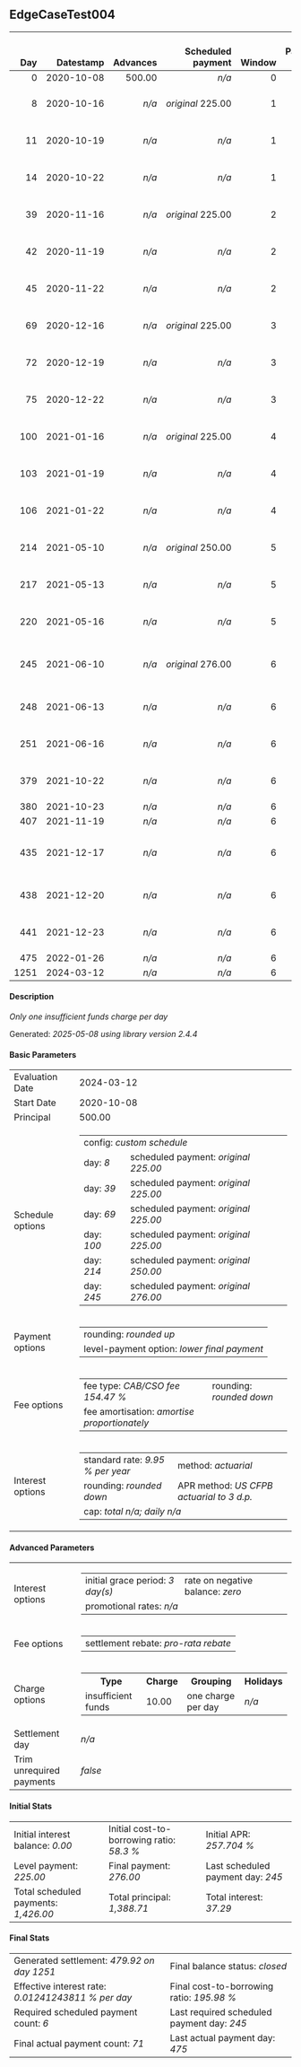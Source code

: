 <h2>EdgeCaseTest004</h2>
<table>
    <thead style="vertical-align: bottom;">
        <th class="ci00" style="text-align: right;">Day</th>
        <th class="ci01" style="text-align: right;">Datestamp</th>
        <th class="ci02" style="text-align: right;">Advances</th>
        <th class="ci03" style="text-align: right;">Scheduled payment</th>
        <th class="ci04" style="text-align: right;">Window</th>
        <th class="ci05" style="text-align: right;">Payment due</th>
        <th class="ci06" style="text-align: right;">Actual payments</th>
        <th class="ci07" style="text-align: right;">Net effect</th>
        <th class="ci08" style="text-align: right;">Payment status</th>
        <th class="ci09" style="text-align: right;">Balance status</th>
        <th class="ci10" style="text-align: right;">New charges</th>
        <th class="ci11" style="text-align: right;">Charges portion</th>
        <th class="ci12" style="text-align: right;">Actuarial interest</th>
        <th class="ci13" style="text-align: right;">New interest</th>
        <th class="ci14" style="text-align: right;">Interest portion</th>
        <th class="ci15" style="text-align: right;">Fee rebate if&nbsp;settled</th>
        <th class="ci16" style="text-align: right;">Fee rebate</th>
        <th class="ci17" style="text-align: right;">Fee portion</th>
        <th class="ci18" style="text-align: right;">Principal portion</th>
        <th class="ci19" style="text-align: right;">Charges balance</th>
        <th class="ci20" style="text-align: right;">Interest balance</th>
        <th class="ci21" style="text-align: right;">Fee balance</th>
        <th class="ci22" style="text-align: right;">Principal balance</th>
    </thead>
    <tr style="text-align: right;">
        <td class="ci00">0</td>
        <td class="ci01" style="white-space: nowrap;">2020-10-08</td>
        <td class="ci02">500.00</td>
        <td class="ci03" style="white-space: nowrap;"><i>n/a<i></td>
        <td class="ci04">0</td>
        <td class="ci05">0.00</td>
        <td class="ci06"><i>n/a</i></td>
        <td class="ci07">0.00</td>
        <td class="ci08"><i>none&nbsp;scheduled</i></td>
        <td class="ci09">open</td>
        <td class="ci10"><i>n/a</i></td>
        <td class="ci11">0.00</td>
        <td class="ci12">0.0000</td>
        <td class="ci13">0.0000</td>
        <td class="ci14">0.00</td>
        <td class="ci15">772.35</td>
        <td class="ci16">0.00</td>
        <td class="ci17">0.00</td>
        <td class="ci18">0.00</td>
        <td class="ci19">0.00</td>
        <td class="ci20">0.0000</td>
        <td class="ci21">772.35</td>
        <td class="ci22">500.00</td>
    </tr>
    <tr style="text-align: right;">
        <td class="ci00">8</td>
        <td class="ci01" style="white-space: nowrap;">2020-10-16</td>
        <td class="ci02"><i>n/a</i></td>
        <td class="ci03" style="white-space: nowrap;"><i>original</i> 225.00</td>
        <td class="ci04">1</td>
        <td class="ci05">225.00</td>
        <td class="ci06">225.00&nbsp;<i>failed&nbsp;(insufficient&nbsp;funds)</i><br/>225.00&nbsp;<i>failed&nbsp;(insufficient&nbsp;funds)</i><br/>225.00&nbsp;<i>failed&nbsp;(insufficient&nbsp;funds)</i></td>
        <td class="ci07">0.00</td>
        <td class="ci08"><i>missed&nbsp;payment</i></td>
        <td class="ci09">open</td>
        <td class="ci10"><i>insufficient&nbsp;funds</i>&nbsp;10.00</td>
        <td class="ci11">0.00</td>
        <td class="ci12">2.7748</td>
        <td class="ci13">2.7748</td>
        <td class="ci14">0.00</td>
        <td class="ci15">747.14</td>
        <td class="ci16">0.00</td>
        <td class="ci17">0.00</td>
        <td class="ci18">0.00</td>
        <td class="ci19">10.00</td>
        <td class="ci20">2.7748</td>
        <td class="ci21">772.35</td>
        <td class="ci22">500.00</td>
    </tr>
    <tr style="text-align: right;">
        <td class="ci00">11</td>
        <td class="ci01" style="white-space: nowrap;">2020-10-19</td>
        <td class="ci02"><i>n/a</i></td>
        <td class="ci03" style="white-space: nowrap;"><i>n/a<i></td>
        <td class="ci04">1</td>
        <td class="ci05">0.00</td>
        <td class="ci06">225.00&nbsp;<i>failed</i><br/>225.00&nbsp;<i>failed</i><br/>225.00&nbsp;<i>failed</i></td>
        <td class="ci07">0.00</td>
        <td class="ci08"><i>nothing&nbsp;due</i></td>
        <td class="ci09">open</td>
        <td class="ci10"><i>n/a</i></td>
        <td class="ci11">0.00</td>
        <td class="ci12">1.0405</td>
        <td class="ci13">1.0405</td>
        <td class="ci14">0.00</td>
        <td class="ci15">737.68</td>
        <td class="ci16">0.00</td>
        <td class="ci17">0.00</td>
        <td class="ci18">0.00</td>
        <td class="ci19">10.00</td>
        <td class="ci20">3.8153</td>
        <td class="ci21">772.35</td>
        <td class="ci22">500.00</td>
    </tr>
    <tr style="text-align: right;">
        <td class="ci00">14</td>
        <td class="ci01" style="white-space: nowrap;">2020-10-22</td>
        <td class="ci02"><i>n/a</i></td>
        <td class="ci03" style="white-space: nowrap;"><i>n/a<i></td>
        <td class="ci04">1</td>
        <td class="ci05">0.00</td>
        <td class="ci06">225.00&nbsp;<i>failed</i><br/>225.00&nbsp;<i>failed</i><br/>225.00&nbsp;<i>failed</i></td>
        <td class="ci07">0.00</td>
        <td class="ci08"><i>nothing&nbsp;due</i></td>
        <td class="ci09">open</td>
        <td class="ci10"><i>n/a</i></td>
        <td class="ci11">0.00</td>
        <td class="ci12">1.0405</td>
        <td class="ci13">1.0405</td>
        <td class="ci14">0.00</td>
        <td class="ci15">728.22</td>
        <td class="ci16">0.00</td>
        <td class="ci17">0.00</td>
        <td class="ci18">0.00</td>
        <td class="ci19">10.00</td>
        <td class="ci20">4.8558</td>
        <td class="ci21">772.35</td>
        <td class="ci22">500.00</td>
    </tr>
    <tr style="text-align: right;">
        <td class="ci00">39</td>
        <td class="ci01" style="white-space: nowrap;">2020-11-16</td>
        <td class="ci02"><i>n/a</i></td>
        <td class="ci03" style="white-space: nowrap;"><i>original</i> 225.00</td>
        <td class="ci04">2</td>
        <td class="ci05">225.00</td>
        <td class="ci06">225.00&nbsp;<i>failed</i><br/>225.00&nbsp;<i>failed</i><br/>225.00&nbsp;<i>failed</i></td>
        <td class="ci07">0.00</td>
        <td class="ci08"><i>missed&nbsp;payment</i></td>
        <td class="ci09">open</td>
        <td class="ci10"><i>n/a</i></td>
        <td class="ci11">0.00</td>
        <td class="ci12">8.6712</td>
        <td class="ci13">8.6712</td>
        <td class="ci14">0.00</td>
        <td class="ci15">649.41</td>
        <td class="ci16">0.00</td>
        <td class="ci17">0.00</td>
        <td class="ci18">0.00</td>
        <td class="ci19">10.00</td>
        <td class="ci20">13.5270</td>
        <td class="ci21">772.35</td>
        <td class="ci22">500.00</td>
    </tr>
    <tr style="text-align: right;">
        <td class="ci00">42</td>
        <td class="ci01" style="white-space: nowrap;">2020-11-19</td>
        <td class="ci02"><i>n/a</i></td>
        <td class="ci03" style="white-space: nowrap;"><i>n/a<i></td>
        <td class="ci04">2</td>
        <td class="ci05">0.00</td>
        <td class="ci06">225.00&nbsp;<i>failed</i><br/>225.00&nbsp;<i>failed</i><br/>225.00&nbsp;<i>failed</i></td>
        <td class="ci07">0.00</td>
        <td class="ci08"><i>nothing&nbsp;due</i></td>
        <td class="ci09">open</td>
        <td class="ci10"><i>n/a</i></td>
        <td class="ci11">0.00</td>
        <td class="ci12">1.0405</td>
        <td class="ci13">1.0405</td>
        <td class="ci14">0.00</td>
        <td class="ci15">639.95</td>
        <td class="ci16">0.00</td>
        <td class="ci17">0.00</td>
        <td class="ci18">0.00</td>
        <td class="ci19">10.00</td>
        <td class="ci20">14.5675</td>
        <td class="ci21">772.35</td>
        <td class="ci22">500.00</td>
    </tr>
    <tr style="text-align: right;">
        <td class="ci00">45</td>
        <td class="ci01" style="white-space: nowrap;">2020-11-22</td>
        <td class="ci02"><i>n/a</i></td>
        <td class="ci03" style="white-space: nowrap;"><i>n/a<i></td>
        <td class="ci04">2</td>
        <td class="ci05">0.00</td>
        <td class="ci06">225.00&nbsp;<i>failed</i><br/>225.00&nbsp;<i>failed</i><br/>225.00&nbsp;<i>failed</i></td>
        <td class="ci07">0.00</td>
        <td class="ci08"><i>nothing&nbsp;due</i></td>
        <td class="ci09">open</td>
        <td class="ci10"><i>n/a</i></td>
        <td class="ci11">0.00</td>
        <td class="ci12">1.0405</td>
        <td class="ci13">1.0405</td>
        <td class="ci14">0.00</td>
        <td class="ci15">630.49</td>
        <td class="ci16">0.00</td>
        <td class="ci17">0.00</td>
        <td class="ci18">0.00</td>
        <td class="ci19">10.00</td>
        <td class="ci20">15.6081</td>
        <td class="ci21">772.35</td>
        <td class="ci22">500.00</td>
    </tr>
    <tr style="text-align: right;">
        <td class="ci00">69</td>
        <td class="ci01" style="white-space: nowrap;">2020-12-16</td>
        <td class="ci02"><i>n/a</i></td>
        <td class="ci03" style="white-space: nowrap;"><i>original</i> 225.00</td>
        <td class="ci04">3</td>
        <td class="ci05">225.00</td>
        <td class="ci06">225.00&nbsp;<i>failed</i><br/>225.00&nbsp;<i>failed</i><br/>225.00&nbsp;<i>failed</i></td>
        <td class="ci07">0.00</td>
        <td class="ci08"><i>paid&nbsp;later&nbsp;in&nbsp;full</i></td>
        <td class="ci09">open</td>
        <td class="ci10"><i>n/a</i></td>
        <td class="ci11">0.00</td>
        <td class="ci12">8.3243</td>
        <td class="ci13">8.3243</td>
        <td class="ci14">0.00</td>
        <td class="ci15">554.84</td>
        <td class="ci16">0.00</td>
        <td class="ci17">0.00</td>
        <td class="ci18">0.00</td>
        <td class="ci19">10.00</td>
        <td class="ci20">23.9324</td>
        <td class="ci21">772.35</td>
        <td class="ci22">500.00</td>
    </tr>
    <tr style="text-align: right;">
        <td class="ci00">72</td>
        <td class="ci01" style="white-space: nowrap;">2020-12-19</td>
        <td class="ci02"><i>n/a</i></td>
        <td class="ci03" style="white-space: nowrap;"><i>n/a<i></td>
        <td class="ci04">3</td>
        <td class="ci05">0.00</td>
        <td class="ci06"><i>confirmed</i>&nbsp;225.00<br/>225.00&nbsp;<i>failed</i><br/>225.00&nbsp;<i>failed</i></td>
        <td class="ci07">225.00</td>
        <td class="ci08"><i>extra&nbsp;payment</i></td>
        <td class="ci09">open</td>
        <td class="ci10"><i>n/a</i></td>
        <td class="ci11">10.00</td>
        <td class="ci12">1.0405</td>
        <td class="ci13">1.0405</td>
        <td class="ci14">24.97</td>
        <td class="ci15">545.38</td>
        <td class="ci16">0.00</td>
        <td class="ci17">115.36</td>
        <td class="ci18">74.67</td>
        <td class="ci19">0.00</td>
        <td class="ci20">0.0000</td>
        <td class="ci21">656.99</td>
        <td class="ci22">425.33</td>
    </tr>
    <tr style="text-align: right;">
        <td class="ci00">75</td>
        <td class="ci01" style="white-space: nowrap;">2020-12-22</td>
        <td class="ci02"><i>n/a</i></td>
        <td class="ci03" style="white-space: nowrap;"><i>n/a<i></td>
        <td class="ci04">3</td>
        <td class="ci05">0.00</td>
        <td class="ci06">225.00&nbsp;<i>failed</i><br/>225.00&nbsp;<i>failed</i><br/>225.00&nbsp;<i>failed</i></td>
        <td class="ci07">0.00</td>
        <td class="ci08"><i>nothing&nbsp;due</i></td>
        <td class="ci09">open</td>
        <td class="ci10"><i>n/a</i></td>
        <td class="ci11">0.00</td>
        <td class="ci12">0.8851</td>
        <td class="ci13">0.8851</td>
        <td class="ci14">0.00</td>
        <td class="ci15">535.92</td>
        <td class="ci16">0.00</td>
        <td class="ci17">0.00</td>
        <td class="ci18">0.00</td>
        <td class="ci19">0.00</td>
        <td class="ci20">0.8851</td>
        <td class="ci21">656.99</td>
        <td class="ci22">425.33</td>
    </tr>
    <tr style="text-align: right;">
        <td class="ci00">100</td>
        <td class="ci01" style="white-space: nowrap;">2021-01-16</td>
        <td class="ci02"><i>n/a</i></td>
        <td class="ci03" style="white-space: nowrap;"><i>original</i> 225.00</td>
        <td class="ci04">4</td>
        <td class="ci05">225.00</td>
        <td class="ci06">225.00&nbsp;<i>failed</i><br/>225.00&nbsp;<i>failed</i><br/>225.00&nbsp;<i>failed</i></td>
        <td class="ci07">0.00</td>
        <td class="ci08"><i>paid&nbsp;later&nbsp;in&nbsp;full</i></td>
        <td class="ci09">open</td>
        <td class="ci10"><i>n/a</i></td>
        <td class="ci11">0.00</td>
        <td class="ci12">7.3761</td>
        <td class="ci13">7.3761</td>
        <td class="ci14">0.00</td>
        <td class="ci15">457.11</td>
        <td class="ci16">0.00</td>
        <td class="ci17">0.00</td>
        <td class="ci18">0.00</td>
        <td class="ci19">0.00</td>
        <td class="ci20">8.2612</td>
        <td class="ci21">656.99</td>
        <td class="ci22">425.33</td>
    </tr>
    <tr style="text-align: right;">
        <td class="ci00">103</td>
        <td class="ci01" style="white-space: nowrap;">2021-01-19</td>
        <td class="ci02"><i>n/a</i></td>
        <td class="ci03" style="white-space: nowrap;"><i>n/a<i></td>
        <td class="ci04">4</td>
        <td class="ci05">0.00</td>
        <td class="ci06">237.00&nbsp;<i>failed</i><br/>237.00&nbsp;<i>failed</i><br/>237.00&nbsp;<i>failed</i></td>
        <td class="ci07">0.00</td>
        <td class="ci08"><i>nothing&nbsp;due</i></td>
        <td class="ci09">open</td>
        <td class="ci10"><i>n/a</i></td>
        <td class="ci11">0.00</td>
        <td class="ci12">0.8851</td>
        <td class="ci13">0.8851</td>
        <td class="ci14">0.00</td>
        <td class="ci15">447.65</td>
        <td class="ci16">0.00</td>
        <td class="ci17">0.00</td>
        <td class="ci18">0.00</td>
        <td class="ci19">0.00</td>
        <td class="ci20">9.1463</td>
        <td class="ci21">656.99</td>
        <td class="ci22">425.33</td>
    </tr>
    <tr style="text-align: right;">
        <td class="ci00">106</td>
        <td class="ci01" style="white-space: nowrap;">2021-01-22</td>
        <td class="ci02"><i>n/a</i></td>
        <td class="ci03" style="white-space: nowrap;"><i>n/a<i></td>
        <td class="ci04">4</td>
        <td class="ci05">0.00</td>
        <td class="ci06"><i>confirmed</i>&nbsp;249.00<br/>225.00&nbsp;<i>failed</i><br/>225.00&nbsp;<i>failed</i></td>
        <td class="ci07">249.00</td>
        <td class="ci08"><i>extra&nbsp;payment</i></td>
        <td class="ci09">open</td>
        <td class="ci10"><i>n/a</i></td>
        <td class="ci11">0.00</td>
        <td class="ci12">0.8851</td>
        <td class="ci13">0.8851</td>
        <td class="ci14">10.03</td>
        <td class="ci15">438.20</td>
        <td class="ci16">0.00</td>
        <td class="ci17">145.07</td>
        <td class="ci18">93.90</td>
        <td class="ci19">0.00</td>
        <td class="ci20">0.0000</td>
        <td class="ci21">511.92</td>
        <td class="ci22">331.43</td>
    </tr>
    <tr style="text-align: right;">
        <td class="ci00">214</td>
        <td class="ci01" style="white-space: nowrap;">2021-05-10</td>
        <td class="ci02"><i>n/a</i></td>
        <td class="ci03" style="white-space: nowrap;"><i>original</i> 250.00</td>
        <td class="ci04">5</td>
        <td class="ci05">250.00</td>
        <td class="ci06">250.00&nbsp;<i>failed</i><br/>250.00&nbsp;<i>failed</i><br/>250.00&nbsp;<i>failed</i></td>
        <td class="ci07">0.00</td>
        <td class="ci08"><i>missed&nbsp;payment</i></td>
        <td class="ci09">open</td>
        <td class="ci10"><i>n/a</i></td>
        <td class="ci11">0.00</td>
        <td class="ci12">24.8291</td>
        <td class="ci13">24.8291</td>
        <td class="ci14">0.00</td>
        <td class="ci15">97.73</td>
        <td class="ci16">0.00</td>
        <td class="ci17">0.00</td>
        <td class="ci18">0.00</td>
        <td class="ci19">0.00</td>
        <td class="ci20">24.8291</td>
        <td class="ci21">511.92</td>
        <td class="ci22">331.43</td>
    </tr>
    <tr style="text-align: right;">
        <td class="ci00">217</td>
        <td class="ci01" style="white-space: nowrap;">2021-05-13</td>
        <td class="ci02"><i>n/a</i></td>
        <td class="ci03" style="white-space: nowrap;"><i>n/a<i></td>
        <td class="ci04">5</td>
        <td class="ci05">0.00</td>
        <td class="ci06">250.00&nbsp;<i>failed</i><br/>250.00&nbsp;<i>failed</i><br/>250.00&nbsp;<i>failed</i></td>
        <td class="ci07">0.00</td>
        <td class="ci08"><i>nothing&nbsp;due</i></td>
        <td class="ci09">open</td>
        <td class="ci10"><i>n/a</i></td>
        <td class="ci11">0.00</td>
        <td class="ci12">0.6897</td>
        <td class="ci13">0.6897</td>
        <td class="ci14">0.00</td>
        <td class="ci15">88.27</td>
        <td class="ci16">0.00</td>
        <td class="ci17">0.00</td>
        <td class="ci18">0.00</td>
        <td class="ci19">0.00</td>
        <td class="ci20">25.5188</td>
        <td class="ci21">511.92</td>
        <td class="ci22">331.43</td>
    </tr>
    <tr style="text-align: right;">
        <td class="ci00">220</td>
        <td class="ci01" style="white-space: nowrap;">2021-05-16</td>
        <td class="ci02"><i>n/a</i></td>
        <td class="ci03" style="white-space: nowrap;"><i>n/a<i></td>
        <td class="ci04">5</td>
        <td class="ci05">0.00</td>
        <td class="ci06">250.00&nbsp;<i>failed</i><br/>250.00&nbsp;<i>failed</i><br/>250.00&nbsp;<i>failed</i></td>
        <td class="ci07">0.00</td>
        <td class="ci08"><i>nothing&nbsp;due</i></td>
        <td class="ci09">open</td>
        <td class="ci10"><i>n/a</i></td>
        <td class="ci11">0.00</td>
        <td class="ci12">0.6897</td>
        <td class="ci13">0.6897</td>
        <td class="ci14">0.00</td>
        <td class="ci15">78.82</td>
        <td class="ci16">0.00</td>
        <td class="ci17">0.00</td>
        <td class="ci18">0.00</td>
        <td class="ci19">0.00</td>
        <td class="ci20">26.2085</td>
        <td class="ci21">511.92</td>
        <td class="ci22">331.43</td>
    </tr>
    <tr style="text-align: right;">
        <td class="ci00">245</td>
        <td class="ci01" style="white-space: nowrap;">2021-06-10</td>
        <td class="ci02"><i>n/a</i></td>
        <td class="ci03" style="white-space: nowrap;"><i>original</i> 276.00</td>
        <td class="ci04">6</td>
        <td class="ci05">276.00</td>
        <td class="ci06">250.00&nbsp;<i>failed</i><br/>250.00&nbsp;<i>failed</i><br/>250.00&nbsp;<i>failed</i><br/>250.00&nbsp;<i>failed</i></td>
        <td class="ci07">0.00</td>
        <td class="ci08"><i>paid&nbsp;later&nbsp;in&nbsp;full</i></td>
        <td class="ci09">open</td>
        <td class="ci10"><i>n/a</i></td>
        <td class="ci11">0.00</td>
        <td class="ci12">5.7475</td>
        <td class="ci13">5.7475</td>
        <td class="ci14">0.00</td>
        <td class="ci15">0.00</td>
        <td class="ci16">0.00</td>
        <td class="ci17">0.00</td>
        <td class="ci18">0.00</td>
        <td class="ci19">0.00</td>
        <td class="ci20">31.9560</td>
        <td class="ci21">511.92</td>
        <td class="ci22">331.43</td>
    </tr>
    <tr style="text-align: right;">
        <td class="ci00">248</td>
        <td class="ci01" style="white-space: nowrap;">2021-06-13</td>
        <td class="ci02"><i>n/a</i></td>
        <td class="ci03" style="white-space: nowrap;"><i>n/a<i></td>
        <td class="ci04">6</td>
        <td class="ci05">0.00</td>
        <td class="ci06">250.00&nbsp;<i>failed</i><br/>250.00&nbsp;<i>failed</i><br/>250.00&nbsp;<i>failed</i></td>
        <td class="ci07">0.00</td>
        <td class="ci08"><i>nothing&nbsp;due</i></td>
        <td class="ci09">open</td>
        <td class="ci10"><i>n/a</i></td>
        <td class="ci11">0.00</td>
        <td class="ci12">0.6897</td>
        <td class="ci13">0.6897</td>
        <td class="ci14">0.00</td>
        <td class="ci15">0.00</td>
        <td class="ci16">0.00</td>
        <td class="ci17">0.00</td>
        <td class="ci18">0.00</td>
        <td class="ci19">0.00</td>
        <td class="ci20">32.6457</td>
        <td class="ci21">511.92</td>
        <td class="ci22">331.43</td>
    </tr>
    <tr style="text-align: right;">
        <td class="ci00">251</td>
        <td class="ci01" style="white-space: nowrap;">2021-06-16</td>
        <td class="ci02"><i>n/a</i></td>
        <td class="ci03" style="white-space: nowrap;"><i>n/a<i></td>
        <td class="ci04">6</td>
        <td class="ci05">0.00</td>
        <td class="ci06">250.00&nbsp;<i>failed</i><br/>250.00&nbsp;<i>failed</i><br/>250.00&nbsp;<i>failed</i></td>
        <td class="ci07">0.00</td>
        <td class="ci08"><i>nothing&nbsp;due</i></td>
        <td class="ci09">open</td>
        <td class="ci10"><i>n/a</i></td>
        <td class="ci11">0.00</td>
        <td class="ci12">0.6897</td>
        <td class="ci13">0.6897</td>
        <td class="ci14">0.00</td>
        <td class="ci15">0.00</td>
        <td class="ci16">0.00</td>
        <td class="ci17">0.00</td>
        <td class="ci18">0.00</td>
        <td class="ci19">0.00</td>
        <td class="ci20">33.3354</td>
        <td class="ci21">511.92</td>
        <td class="ci22">331.43</td>
    </tr>
    <tr style="text-align: right;">
        <td class="ci00">379</td>
        <td class="ci01" style="white-space: nowrap;">2021-10-22</td>
        <td class="ci02"><i>n/a</i></td>
        <td class="ci03" style="white-space: nowrap;"><i>n/a<i></td>
        <td class="ci04">6</td>
        <td class="ci05">0.00</td>
        <td class="ci06">175.00&nbsp;<i>failed</i><br/>175.00&nbsp;<i>failed</i><br/>175.00&nbsp;<i>failed</i></td>
        <td class="ci07">0.00</td>
        <td class="ci08"><i>nothing&nbsp;due</i></td>
        <td class="ci09">open</td>
        <td class="ci10"><i>n/a</i></td>
        <td class="ci11">0.00</td>
        <td class="ci12">29.4271</td>
        <td class="ci13">29.4271</td>
        <td class="ci14">0.00</td>
        <td class="ci15">0.00</td>
        <td class="ci16">0.00</td>
        <td class="ci17">0.00</td>
        <td class="ci18">0.00</td>
        <td class="ci19">0.00</td>
        <td class="ci20">62.7626</td>
        <td class="ci21">511.92</td>
        <td class="ci22">331.43</td>
    </tr>
    <tr style="text-align: right;">
        <td class="ci00">380</td>
        <td class="ci01" style="white-space: nowrap;">2021-10-23</td>
        <td class="ci02"><i>n/a</i></td>
        <td class="ci03" style="white-space: nowrap;"><i>n/a<i></td>
        <td class="ci04">6</td>
        <td class="ci05">0.00</td>
        <td class="ci06"><i>confirmed</i>&nbsp;175.00</td>
        <td class="ci07">175.00</td>
        <td class="ci08"><i>extra&nbsp;payment</i></td>
        <td class="ci09">open</td>
        <td class="ci10"><i>n/a</i></td>
        <td class="ci11">0.00</td>
        <td class="ci12">0.2299</td>
        <td class="ci13">0.2299</td>
        <td class="ci14">62.99</td>
        <td class="ci15">0.00</td>
        <td class="ci16">0.00</td>
        <td class="ci17">68.00</td>
        <td class="ci18">44.01</td>
        <td class="ci19">0.00</td>
        <td class="ci20">0.0000</td>
        <td class="ci21">443.92</td>
        <td class="ci22">287.42</td>
    </tr>
    <tr style="text-align: right;">
        <td class="ci00">407</td>
        <td class="ci01" style="white-space: nowrap;">2021-11-19</td>
        <td class="ci02"><i>n/a</i></td>
        <td class="ci03" style="white-space: nowrap;"><i>n/a<i></td>
        <td class="ci04">6</td>
        <td class="ci05">0.00</td>
        <td class="ci06"><i>confirmed</i>&nbsp;175.00</td>
        <td class="ci07">175.00</td>
        <td class="ci08"><i>extra&nbsp;payment</i></td>
        <td class="ci09">open</td>
        <td class="ci10"><i>n/a</i></td>
        <td class="ci11">0.00</td>
        <td class="ci12">5.3829</td>
        <td class="ci13">5.3829</td>
        <td class="ci14">5.38</td>
        <td class="ci15">0.00</td>
        <td class="ci16">0.00</td>
        <td class="ci17">102.97</td>
        <td class="ci18">66.65</td>
        <td class="ci19">0.00</td>
        <td class="ci20">0.0000</td>
        <td class="ci21">340.95</td>
        <td class="ci22">220.77</td>
    </tr>
    <tr style="text-align: right;">
        <td class="ci00">435</td>
        <td class="ci01" style="white-space: nowrap;">2021-12-17</td>
        <td class="ci02"><i>n/a</i></td>
        <td class="ci03" style="white-space: nowrap;"><i>n/a<i></td>
        <td class="ci04">6</td>
        <td class="ci05">0.00</td>
        <td class="ci06">176.00&nbsp;<i>failed</i><br/>176.00&nbsp;<i>failed</i><br/>176.00&nbsp;<i>failed</i><br/>176.00&nbsp;<i>failed</i></td>
        <td class="ci07">0.00</td>
        <td class="ci08"><i>nothing&nbsp;due</i></td>
        <td class="ci09">open</td>
        <td class="ci10"><i>n/a</i></td>
        <td class="ci11">0.00</td>
        <td class="ci12">4.2875</td>
        <td class="ci13">4.2875</td>
        <td class="ci14">0.00</td>
        <td class="ci15">0.00</td>
        <td class="ci16">0.00</td>
        <td class="ci17">0.00</td>
        <td class="ci18">0.00</td>
        <td class="ci19">0.00</td>
        <td class="ci20">4.2875</td>
        <td class="ci21">340.95</td>
        <td class="ci22">220.77</td>
    </tr>
    <tr style="text-align: right;">
        <td class="ci00">438</td>
        <td class="ci01" style="white-space: nowrap;">2021-12-20</td>
        <td class="ci02"><i>n/a</i></td>
        <td class="ci03" style="white-space: nowrap;"><i>n/a<i></td>
        <td class="ci04">6</td>
        <td class="ci05">0.00</td>
        <td class="ci06">176.00&nbsp;<i>failed</i><br/>176.00&nbsp;<i>failed</i><br/>176.00&nbsp;<i>failed</i></td>
        <td class="ci07">0.00</td>
        <td class="ci08"><i>nothing&nbsp;due</i></td>
        <td class="ci09">open</td>
        <td class="ci10"><i>n/a</i></td>
        <td class="ci11">0.00</td>
        <td class="ci12">0.4594</td>
        <td class="ci13">0.4594</td>
        <td class="ci14">0.00</td>
        <td class="ci15">0.00</td>
        <td class="ci16">0.00</td>
        <td class="ci17">0.00</td>
        <td class="ci18">0.00</td>
        <td class="ci19">0.00</td>
        <td class="ci20">4.7469</td>
        <td class="ci21">340.95</td>
        <td class="ci22">220.77</td>
    </tr>
    <tr style="text-align: right;">
        <td class="ci00">441</td>
        <td class="ci01" style="white-space: nowrap;">2021-12-23</td>
        <td class="ci02"><i>n/a</i></td>
        <td class="ci03" style="white-space: nowrap;"><i>n/a<i></td>
        <td class="ci04">6</td>
        <td class="ci05">0.00</td>
        <td class="ci06">176.00&nbsp;<i>failed</i><br/>176.00&nbsp;<i>failed</i><br/>176.00&nbsp;<i>failed</i></td>
        <td class="ci07">0.00</td>
        <td class="ci08"><i>nothing&nbsp;due</i></td>
        <td class="ci09">open</td>
        <td class="ci10"><i>n/a</i></td>
        <td class="ci11">0.00</td>
        <td class="ci12">0.4594</td>
        <td class="ci13">0.4594</td>
        <td class="ci14">0.00</td>
        <td class="ci15">0.00</td>
        <td class="ci16">0.00</td>
        <td class="ci17">0.00</td>
        <td class="ci18">0.00</td>
        <td class="ci19">0.00</td>
        <td class="ci20">5.2063</td>
        <td class="ci21">340.95</td>
        <td class="ci22">220.77</td>
    </tr>
    <tr style="text-align: right;">
        <td class="ci00">475</td>
        <td class="ci01" style="white-space: nowrap;">2022-01-26</td>
        <td class="ci02"><i>n/a</i></td>
        <td class="ci03" style="white-space: nowrap;"><i>n/a<i></td>
        <td class="ci04">6</td>
        <td class="ci05">0.00</td>
        <td class="ci06"><i>confirmed</i>&nbsp;176.00</td>
        <td class="ci07">176.00</td>
        <td class="ci08"><i>extra&nbsp;payment</i></td>
        <td class="ci09">open</td>
        <td class="ci10"><i>n/a</i></td>
        <td class="ci11">0.00</td>
        <td class="ci12">5.2063</td>
        <td class="ci13">5.2063</td>
        <td class="ci14">10.41</td>
        <td class="ci15">0.00</td>
        <td class="ci16">0.00</td>
        <td class="ci17">100.52</td>
        <td class="ci18">65.07</td>
        <td class="ci19">0.00</td>
        <td class="ci20">0.0000</td>
        <td class="ci21">240.43</td>
        <td class="ci22">155.70</td>
    </tr>
    <tr style="text-align: right;">
        <td class="ci00">1251</td>
        <td class="ci01" style="white-space: nowrap;">2024-03-12</td>
        <td class="ci02"><i>n/a</i></td>
        <td class="ci03" style="white-space: nowrap;"><i>n/a<i></td>
        <td class="ci04">6</td>
        <td class="ci05">0.00</td>
        <td class="ci06"><i>n/a</i></td>
        <td class="ci07">479.92</td>
        <td class="ci08"><i>generated</i></td>
        <td class="ci09">closed</td>
        <td class="ci10"><i>n/a</i></td>
        <td class="ci11">0.00</td>
        <td class="ci12">83.7972</td>
        <td class="ci13">83.7972</td>
        <td class="ci14">83.79</td>
        <td class="ci15">0.00</td>
        <td class="ci16">0.00</td>
        <td class="ci17">240.43</td>
        <td class="ci18">155.70</td>
        <td class="ci19">0.00</td>
        <td class="ci20">0.0000</td>
        <td class="ci21">0.00</td>
        <td class="ci22">0.00</td>
    </tr>
</table>
<h4>Description</h4>
<p><i>Only one insufficient funds charge per day</i></p>
<p>Generated: <i>2025-05-08 using library version 2.4.4</i></p>
<h4>Basic Parameters</h4>
<table>
    <tr>
        <td>Evaluation Date</td>
        <td>2024-03-12</td>
    </tr>
    <tr>
        <td>Start Date</td>
        <td>2020-10-08</td>
    </tr>
    <tr>
        <td>Principal</td>
        <td>500.00</td>
    </tr>
    <tr>
        <td>Schedule options</td>
        <td>
            <table>
                <tr>
                    <td colspan="2">config: <i>custom schedule</i></td>
                </tr>
                <tr>
                    <td>day: <i>8</i></td>
                    <td>scheduled payment: <i><i>original</i> 225.00</i></td>
                </tr>
                <tr>
                    <td>day: <i>39</i></td>
                    <td>scheduled payment: <i><i>original</i> 225.00</i></td>
                </tr>
                <tr>
                    <td>day: <i>69</i></td>
                    <td>scheduled payment: <i><i>original</i> 225.00</i></td>
                </tr>
                <tr>
                    <td>day: <i>100</i></td>
                    <td>scheduled payment: <i><i>original</i> 225.00</i></td>
                </tr>
                <tr>
                    <td>day: <i>214</i></td>
                    <td>scheduled payment: <i><i>original</i> 250.00</i></td>
                </tr>
                <tr>
                    <td>day: <i>245</i></td>
                    <td>scheduled payment: <i><i>original</i> 276.00</i></td>
                </tr>
            </table>
        </td>
    </tr>
    <tr>
        <td>Payment options</td>
        <td>
            <table>
                <tr>
                    <td>rounding: <i>rounded up</i></td>
                </tr>
                <tr>
                    <td>level-payment option: <i>lower&nbsp;final&nbsp;payment</i></td>
                </tr>
            </table>
        </td>
    </tr>
    <tr>
        <td>Fee options</td>
        <td>
            <table>
                <tr>
                    <td>fee type: <i><i>CAB/CSO fee</i> 154.47 %</i></td>
                    <td>rounding: <i>rounded down</i></td>
                </tr>
                <tr>
                    <td>fee amortisation: <i>amortise proportionately</i></td>
                </tr>
            </table>
        </td>
    </tr>
    <tr>
        <td>Interest options</td>
        <td>
            <table>
                <tr>
                    <td>standard rate: <i>9.95 % per year</i></td>
                    <td>method: <i>actuarial</i></td>
                </tr>
                <tr>
                    <td>rounding: <i>rounded down</i></td>
                    <td>APR method: <i>US CFPB actuarial to 3 d.p.</i></td>
                </tr>
                <tr>
                    <td colspan="2">cap: <i>total <i>n/a</i>; daily <i>n/a</i></td>
                </tr>
            </table>
        </td>
    </tr>
</table>
<h4>Advanced Parameters</h4>
<table>
    <tr>
        <td>Interest options</td>
        <td>
            <table>
                <tr>
                    <td>initial grace period: <i>3 day(s)</i></td>
                    <td>rate on negative balance: <i>zero</i></td>
                </tr>
                <tr>
                    <td colspan="2">promotional rates: <i><i>n/a</i></i></td>
                </tr>
            </table>
        </td>
    </tr>
    <tr>
        <td>Fee options</td>
        <td>
            <table>
                <tr>
                    <td>settlement rebate: <i>pro-rata rebate</i></td>
                </tr>
            </table>
        </td>
    </tr>
    <tr>
        <td>Charge options</td>
        <td>
            <table>
                <tr>
                    <th>Type</th>
                    <th>Charge</th>
                    <th>Grouping</th>
                    <th>Holidays</th>
                </tr>
                <tr>
                    <td>insufficient funds</td>
                    <td>10.00</td><td>one charge per day</td><td><i>n/a</i></td>
                </tr>
            </table>
        </td>
    </tr>
    <tr>
        <td>Settlement day</td><td><i><i>n/a</i></i></td>
    </tr>
    <tr>
        <td>Trim unrequired payments</td><td><i>false</i></td>
    </tr>
</table>
<h4>Initial Stats</h4>
<table>
    <tr>
        <td>Initial interest balance: <i>0.00</i></td>
        <td>Initial cost-to-borrowing ratio: <i>58.3 %</i></td>
        <td>Initial APR: <i>257.704 %</i></td>
    </tr>
    <tr>
        <td>Level payment: <i>225.00</i></td>
        <td>Final payment: <i>276.00</i></td>
        <td>Last scheduled payment day: <i>245</i></td>
    </tr>
    <tr>
        <td>Total scheduled payments: <i>1,426.00</i></td>
        <td>Total principal: <i>1,388.71</i></td>
        <td>Total interest: <i>37.29</i></td>
    </tr>
</table>
<h4>Final Stats</h4>
<table>
    <tr>
        <td>Generated settlement: <i>479.92 on day 1251</i></td>
        <td>Final balance status: <i>closed</i></td>
    </tr>
    <tr>
        <td>Effective interest rate: <i>0.01241243811 % per day</i></td>
        <td>Final cost-to-borrowing ratio: <i>195.98 %</i></td>
    </tr>
    <tr>
        <td>Required scheduled payment count: <i>6</i></td>
        <td>Last required scheduled payment day: <i>245</i></td>
    </tr>
    <tr>
        <td>Final actual payment count: <i>71</i></td>
        <td>Last actual payment day: <i>475</i></td>
    </tr>
</table>

